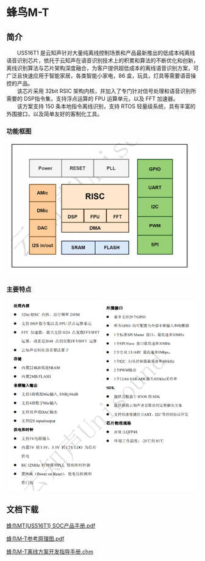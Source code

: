 # 蜂鸟M-T

## 简介

&emsp;&emsp;US516T1 是云知声针对大量纯离线控制场景和产品最新推出的低成本纯离线语音识别芯片，依托于云知声在语音识别技术上的积累和算法的不断优化和创新，离线识别算法与芯片架构深度融合，为客户提供超低成本的离线语音识别方案，可广泛且快速应用于智能家居，各类智能小家电，86 盒，玩具，灯具等需要语音操控的产品。<br/>&emsp;&emsp;该芯片采用 32bit RSIC 架构内核，并加入了专门针对信号处理和语音识别所需要的 DSP指令集，支持浮点运算的 FPU 运算单元，以及 FFT 加速器。<br/>&emsp;&emsp;该方案支持 150 条本地指令离线识别，支持 RTOS 轻量级系统，具有丰富的外围接口，以及简单友好的客制化工具。

### 功能框图

![ ](../../_static/document/Chip/fnMT/img1.png "功能框图")

### 主要特点

![ ](../../_static/document/Chip/fnMT/img2.png "主要特点")

## 文档下载

[蜂鸟MT(US516T1) SOC产品手册.pdf](../../_static/document/Chip/fnMT/%E8%9C%82%E9%B8%9FMT(US516T1)%20SOC%E4%BA%A7%E5%93%81%E6%89%8B%E5%86%8C.pdf)

[蜂鸟M-T参考原理图.pdf](../../_static/document/Chip/fnMT/%E8%9C%82%E9%B8%9FM-T%E5%8F%82%E8%80%83%E5%8E%9F%E7%90%86%E5%9B%BE.pdf)

[蜂鸟M-T离线方案开发指导手册.chm](../../_static/document/Chip/fnMT/%E8%9C%82%E9%B8%9FM-T%E7%A6%BB%E7%BA%BF%E6%96%B9%E6%A1%88%E5%BC%80%E5%8F%91%E6%8C%87%E5%AF%BC%E6%89%8B%E5%86%8C.chm)

